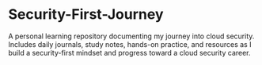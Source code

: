 # Security-First-Journey
A personal learning repository documenting my journey into cloud security. Includes daily journals, study notes, hands-on practice, and resources as I build a security-first mindset and progress toward a cloud security career.
